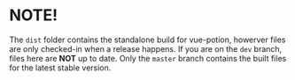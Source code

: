 # NOTE!

The `dist` folder contains the standalone build for vue-potion, howerver files are only checked-in when a release happens. If you are on the `dev` branch, files here are **NOT** up to date. Only the `master` branch contains the built files for the latest stable version.
